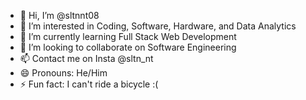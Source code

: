- 👋 Hi, I’m @sltnnt08
- 👀 I’m interested in Coding, Software, Hardware, and Data Analytics
- 🌱 I’m currently learning Full Stack Web Development
- 💞️ I’m looking to collaborate on Software Engineering
- 📫 Contact me on Insta @sltn_nt
- 😄 Pronouns: He/Him
- ⚡ Fun fact: I can't ride a bicycle :(

<!---
sltnnt08/sltnnt08 is a ✨ special ✨ repository because its `README.md` (this file) appears on your GitHub profile.
You can click the Preview link to take a look at your changes.
--->
